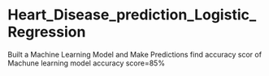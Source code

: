 # Heart_Disease_prediction_Logistic_Regression

Built a Machine Learning Model and Make Predictions 
find accuracy scor of Machune learning model 
accuracy score=85% 
